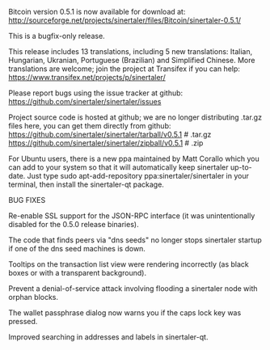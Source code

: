 Bitcoin version 0.5.1 is now available for download at:
http://sourceforge.net/projects/sinertaler/files/Bitcoin/sinertaler-0.5.1/

This is a bugfix-only release.

This release includes 13 translations, including 5 new translations:
Italian, Hungarian, Ukranian, Portuguese (Brazilian) and Simplified Chinese.
More translations are welcome; join the project at Transifex if you can help:
https://www.transifex.net/projects/p/sinertaler/

Please report bugs using the issue tracker at github:
https://github.com/sinertaler/sinertaler/issues

Project source code is hosted at github; we are no longer
distributing .tar.gz files here, you can get them
directly from github:
https://github.com/sinertaler/sinertaler/tarball/v0.5.1  # .tar.gz
https://github.com/sinertaler/sinertaler/zipball/v0.5.1  # .zip

For Ubuntu users, there is a new ppa maintained by Matt Corallo which
you can add to your system so that it will automatically keep
sinertaler up-to-date.  Just type
sudo apt-add-repository ppa:sinertaler/sinertaler
in your terminal, then install the sinertaler-qt package.


BUG FIXES

Re-enable SSL support for the JSON-RPC interface (it was unintentionally
disabled for the 0.5.0 release binaries).

The code that finds peers via "dns seeds" no longer stops sinertaler startup
if one of the dns seed machines is down.

Tooltips on the transaction list view were rendering incorrectly (as black boxes
or with a transparent background).

Prevent a denial-of-service attack involving flooding a sinertaler node with
orphan blocks.

The wallet passphrase dialog now warns you if the caps lock key was pressed.

Improved searching in addresses and labels in sinertaler-qt.
